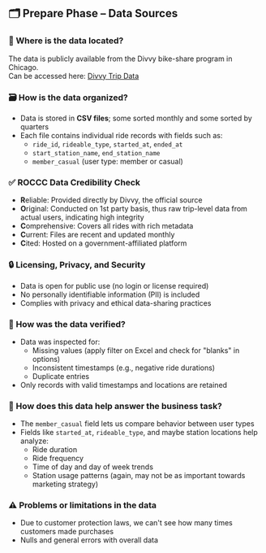 ## 🗂️ Prepare Phase – Data Sources



### 📍 Where is the data located?
The data is publicly available from the Divvy bike-share program in Chicago.  
Can be accessed here: [Divvy Trip Data](https://divvy-tripdata.s3.amazonaws.com/index.html)



### 🗃️ How is the data organized?
- Data is stored in **CSV files**; some sorted monthly and some sorted by quarters
- Each file contains individual ride records with fields such as:
  - `ride_id`, `rideable_type`, `started_at`, `ended_at`
  - `start_station_name`, `end_station_name`
  - `member_casual` (user type: member or casual)



### ✅ ROCCC Data Credibility Check
- **R**eliable: Provided directly by Divvy, the official source
- **O**riginal: Conducted on 1st party basis, thus raw trip-level data from actual users, indicating high integrity
- **C**omprehensive: Covers all rides with rich metadata
- **C**urrent: Files are recent and updated monthly
- **C**ited: Hosted on a government-affiliated platform



### 🔒 Licensing, Privacy, and Security
- Data is open for public use (no login or license required)
- No personally identifiable information (PII) is included
- Complies with privacy and ethical data-sharing practices



### 🧪 How was the data verified?
- Data was inspected for:
  - Missing values (apply filter on Excel and check for "blanks" in options)
  - Inconsistent timestamps (e.g., negative ride durations) 
  - Duplicate entries
- Only records with valid timestamps and locations are retained



### 🎯 How does this data help answer the business task?
- The `member_casual` field lets us compare behavior between user types
- Fields like `started_at`, `rideable_type`, and maybe station locations help analyze:
  - Ride duration
  - Ride frequency
  - Time of day and day of week trends
  - Station usage patterns (again, may not be as important towards marketing strategy)



### ⚠️ Problems or limitations in the data
- Due to customer protection laws, we can't see how many times customers made purchases
- Nulls and general errors with overall data
